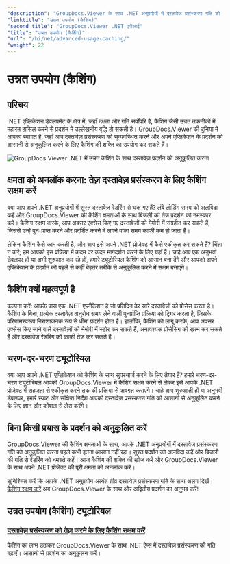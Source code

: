 ```yaml
---
"description": "GroupDocs.Viewer के साथ .NET अनुप्रयोगों में दस्तावेज़ प्रसंस्करण गति को अनुकूलित करने के लिए उन्नत तकनीकों की खोज करें। अब तेज़ प्रदर्शन के लिए कैशिंग सक्षम करने का तरीका जानें!"
"linktitle": "उन्नत उपयोग (कैशिंग)"
"second_title": "GroupDocs.Viewer .NET एपीआई"
"title": "उन्नत उपयोग (कैशिंग)"
"url": "/hi/net/advanced-usage-caching/"
"weight": 22
---
```


# उन्नत उपयोग (कैशिंग)


## परिचय

.NET एप्लिकेशन डेवलपमेंट के क्षेत्र में, जहाँ दक्षता और गति सर्वोपरि है, कैशिंग जैसी उन्नत तकनीकों में महारत हासिल करने से प्रदर्शन में उल्लेखनीय वृद्धि हो सकती है। GroupDocs.Viewer की दुनिया में आपका स्वागत है, जहाँ आप दस्तावेज़ प्रसंस्करण को सुव्यवस्थित करने और अपने एप्लिकेशन के प्रदर्शन को आसानी से अनुकूलित करने के लिए कैशिंग की शक्ति का उपयोग कर सकते हैं।

![GroupDocs.Viewer .NET में उन्नत कैशिंग के साथ दस्तावेज़ प्रदर्शन को अनुकूलित करना](/viewer/advanced-usage/image.png)
## क्षमता को अनलॉक करना: तेज़ दस्तावेज़ प्रसंस्करण के लिए कैशिंग सक्षम करें

क्या आप अपने .NET अनुप्रयोगों में सुस्त दस्तावेज़ रेंडरिंग से थक गए हैं? लंबे लोडिंग समय को अलविदा कहें और GroupDocs.Viewer की कैशिंग क्षमताओं के साथ बिजली की तेज़ प्रदर्शन को नमस्कार करें। कैशिंग सक्षम करके, आप अक्सर एक्सेस किए गए दस्तावेज़ों को मेमोरी में संग्रहीत कर सकते हैं, जिससे उन्हें पुनः प्राप्त करने और प्रदर्शित करने में लगने वाला समय काफी कम हो जाता है।

लेकिन कैशिंग कैसे काम करती है, और आप इसे अपने .NET प्रोजेक्ट में कैसे एकीकृत कर सकते हैं? चिंता न करें; हम आपको इस प्रक्रिया में कदम दर कदम मार्गदर्शन करने के लिए यहाँ हैं। चाहे आप एक अनुभवी डेवलपर हों या अभी शुरुआत कर रहे हों, हमारे ट्यूटोरियल कैशिंग को आसान बना देंगे और आपको अपने एप्लिकेशन के प्रदर्शन को पहले से कहीं बेहतर तरीके से अनुकूलित करने में सक्षम बनाएंगे।

## कैशिंग क्यों महत्वपूर्ण है

कल्पना करें: आपके पास एक .NET एप्लीकेशन है जो प्रतिदिन ढेर सारे दस्तावेज़ों को प्रोसेस करता है। कैशिंग के बिना, प्रत्येक दस्तावेज़ अनुरोध समय लेने वाली पुनर्प्राप्ति प्रक्रिया को ट्रिगर करता है, जिसके परिणामस्वरूप निराशाजनक रूप से धीमा प्रदर्शन होता है। हालाँकि, कैशिंग को लागू करके, आप अक्सर एक्सेस किए जाने वाले दस्तावेज़ों को मेमोरी में स्टोर कर सकते हैं, अनावश्यक प्रोसेसिंग को खत्म कर सकते हैं और दस्तावेज़ रेंडरिंग को काफी तेज़ कर सकते हैं।

## चरण-दर-चरण ट्यूटोरियल

क्या आप अपने .NET एप्लिकेशन को कैशिंग के साथ सुपरचार्ज करने के लिए तैयार हैं? हमारे चरण-दर-चरण ट्यूटोरियल आपको GroupDocs.Viewer में कैशिंग सक्षम करने से लेकर इसे आपके .NET प्रोजेक्ट में सहजता से एकीकृत करने तक की प्रक्रिया से अवगत कराएंगे। चाहे आप शुरुआती हों या अनुभवी डेवलपर, हमारे स्पष्ट और संक्षिप्त निर्देश आपको दस्तावेज़ प्रसंस्करण गति को आसानी से अनुकूलित करने के लिए ज्ञान और कौशल से लैस करेंगे।

## बिना किसी प्रयास के प्रदर्शन को अनुकूलित करें

GroupDocs.Viewer की कैशिंग क्षमताओं के साथ, आपके .NET अनुप्रयोगों में दस्तावेज़ प्रसंस्करण गति को अनुकूलित करना पहले कभी इतना आसान नहीं रहा। सुस्त प्रदर्शन को अलविदा कहें और बिजली की गति से रेंडरिंग को नमस्ते कहें। आज कैशिंग की शक्ति की खोज करें और GroupDocs.Viewer के साथ अपने .NET प्रोजेक्ट की पूरी क्षमता को अनलॉक करें।

सुनिश्चित करें कि आपके .NET अनुप्रयोग अत्यंत तीव्र दस्तावेज़ प्रसंस्करण गति के साथ अलग दिखें। [कैशिंग सक्षम करें](./enable-caching/) अब GroupDocs.Viewer के साथ और अद्वितीय प्रदर्शन का अनुभव करें!

## उन्नत उपयोग (कैशिंग) ट्यूटोरियल
### [दस्तावेज़ प्रसंस्करण को तेज़ करने के लिए कैशिंग सक्षम करें](./enable-caching/)
कैशिंग का लाभ उठाकर GroupDocs.Viewer के साथ .NET ऐप्स में दस्तावेज़ प्रसंस्करण की गति बढ़ाएँ। आसानी से प्रदर्शन का अनुकूलन करें।